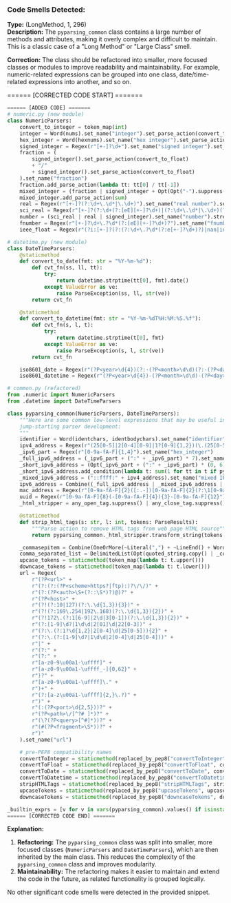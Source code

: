 ### Code Smells Detected:
**Type:** (LongMethod, 1, 296)  
**Description:** The `pyparsing_common` class contains a large number of methods and attributes, making it overly complex and difficult to maintain. This is a classic case of a "Long Method" or "Large Class" smell.

**Correction:** The class should be refactored into smaller, more focused classes or modules to improve readability and maintainability. For example, numeric-related expressions can be grouped into one class, date/time-related expressions into another, and so on.

====== [CORRECTED CODE START] =======
```python
====== [ADDED CODE] =======
# numeric.py (new module)
class NumericParsers:
    convert_to_integer = token_map(int)
    integer = Word(nums).set_name("integer").set_parse_action(convert_to_integer)
    hex_integer = Word(hexnums).set_name("hex integer").set_parse_action(token_map(int, 16))
    signed_integer = Regex(r"[+-]?\d+").set_name("signed integer").set_parse_action(convert_to_integer)
    fraction = (
        signed_integer().set_parse_action(convert_to_float)
        + "/"
        + signed_integer().set_parse_action(convert_to_float)
    ).set_name("fraction")
    fraction.add_parse_action(lambda tt: tt[0] / tt[-1])
    mixed_integer = (fraction | signed_integer + Opt(Opt("-").suppress() + fraction)).set_name("fraction or mixed integer-fraction")
    mixed_integer.add_parse_action(sum)
    real = Regex(r"[+-]?(?:\d+\.\d*|\.\d+)").set_name("real number").set_parse_action(convert_to_float)
    sci_real = Regex(r"[+-]?(?:\d+(?:[eE][+-]?\d+)|(?:\d+\.\d*|\.\d+)(?:[eE][+-]?\d+)?)").set_name("real number with scientific notation").set_parse_action(convert_to_float)
    number = (sci_real | real | signed_integer).set_name("number").streamline()
    fnumber = Regex(r"[+-]?\d+\.?\d*(?:[eE][+-]?\d+)?").set_name("fnumber").set_parse_action(convert_to_float)
    ieee_float = Regex(r"(?i:[+-]?(?:(?:\d+\.?\d*(?:e[+-]?\d+)?)|nan|inf(?:inity)?))").set_name("ieee_float").set_parse_action(convert_to_float)

# datetime.py (new module)
class DateTimeParsers:
    @staticmethod
    def convert_to_date(fmt: str = "%Y-%m-%d"):
        def cvt_fn(ss, ll, tt):
            try:
                return datetime.strptime(tt[0], fmt).date()
            except ValueError as ve:
                raise ParseException(ss, ll, str(ve))
        return cvt_fn

    @staticmethod
    def convert_to_datetime(fmt: str = "%Y-%m-%dT%H:%M:%S.%f"):
        def cvt_fn(s, l, t):
            try:
                return datetime.strptime(t[0], fmt)
            except ValueError as ve:
                raise ParseException(s, l, str(ve))
        return cvt_fn

    iso8601_date = Regex(r"(?P<year>\d{4})(?:-(?P<month>\d\d)(?:-(?P<day>\d\d))?)?").set_name("ISO8601 date")
    iso8601_datetime = Regex(r"(?P<year>\d{4})-(?P<month>\d\d)-(?P<day>\d\d)[T ](?P<hour>\d\d):(?P<minute>\d\d)(:(?P<second>\d\d(\.\d*)?)?)?(?P<tz>Z|[+-]\d\d:?\d\d)?").set_name("ISO8601 datetime")

# common.py (refactored)
from .numeric import NumericParsers
from .datetime import DateTimeParsers

class pyparsing_common(NumericParsers, DateTimeParsers):
    """Here are some common low-level expressions that may be useful in
    jump-starting parser development:
    """
    identifier = Word(identchars, identbodychars).set_name("identifier")
    ipv4_address = Regex(r"(25[0-5]|2[0-4][0-9]|1?[0-9]{1,2})(\.(25[0-5]|2[0-4][0-9]|1?[0-9]{1,2})){3}").set_name("IPv4 address")
    _ipv6_part = Regex(r"[0-9a-fA-F]{1,4}").set_name("hex_integer")
    _full_ipv6_address = (_ipv6_part + (":" + _ipv6_part) * 7).set_name("full IPv6 address")
    _short_ipv6_address = (Opt(_ipv6_part + (":" + _ipv6_part) * (0, 6)) + "::" + Opt(_ipv6_part + (":" + _ipv6_part) * (0, 6))).set_name("short IPv6 address")
    _short_ipv6_address.add_condition(lambda t: sum(1 for tt in t if pyparsing_common._ipv6_part.matches(tt)) < 8)
    _mixed_ipv6_address = ("::ffff:" + ipv4_address).set_name("mixed IPv6 address")
    ipv6_address = Combine((_full_ipv6_address | _mixed_ipv6_address | _short_ipv6_address).set_name("IPv6 address")).set_name("IPv6 address")
    mac_address = Regex(r"[0-9a-fA-F]{2}([:.-])[0-9a-fA-F]{2}(?:\1[0-9a-fA-F]{2}){4}").set_name("MAC address")
    uuid = Regex(r"[0-9a-fA-F]{8}(-[0-9a-fA-F]{4}){3}-[0-9a-fA-F]{12}").set_name("UUID")
    _html_stripper = any_open_tag.suppress() | any_close_tag.suppress()

    @staticmethod
    def strip_html_tags(s: str, l: int, tokens: ParseResults):
        """Parse action to remove HTML tags from web page HTML source"""
        return pyparsing_common._html_stripper.transform_string(tokens[0])

    _commasepitem = Combine(OneOrMore(~Literal(",") + ~LineEnd() + Word(printables, exclude_chars=",") + Opt(White(" \t") + ~FollowedBy(LineEnd() | ",")))).streamline().set_name("commaItem")
    comma_separated_list = DelimitedList(Opt(quoted_string.copy() | _commasepitem, default="")).set_name("comma separated list")
    upcase_tokens = staticmethod(token_map(lambda t: t.upper()))
    downcase_tokens = staticmethod(token_map(lambda t: t.lower()))
    url = Regex(
        r"(?P<url>" +
        r"(?:(?:(?P<scheme>https?|ftp):)?\/\/)" +
        r"(?:(?P<auth>\S+(?::\S*)?)@)?" +
        r"(?P<host>" +
        r"(?!(?:10|127)(?:\.\d{1,3}){3})" +
        r"(?!(?:169\.254|192\.168)(?:\.\d{1,3}){2})" +
        r"(?!172\.(?:1[6-9]|2\d|3[0-1])(?:\.\d{1,3}){2})" +
        r"(?:[1-9]\d?|1\d\d|2[01]\d|22[0-3])" +
        r"(?:\.(?:1?\d{1,2}|2[0-4]\d|25[0-5])){2}" +
        r"(?:\.(?:[1-9]\d?|1\d\d|2[0-4]\d|25[0-4]))" +
        r"|" +
        r"(?:" +
        r"(?:" +
        r"[a-z0-9\u00a1-\uffff]" +
        r"[a-z0-9\u00a1-\uffff_-]{0,62}" +
        r")?" +
        r"[a-z0-9\u00a1-\uffff]\." +
        r")+" +
        r"(?:[a-z\u00a1-\uffff]{2,}\.?)" +
        r")" +
        r"(:(?P<port>\d{2,5}))?" +
        r"(?P<path>\/[^?# ]*)?" +
        r"(\?(?P<query>[^#]*))?" +
        r"(#(?P<fragment>\S*))?" +
        r")"
    ).set_name("url")

    # pre-PEP8 compatibility names
    convertToInteger = staticmethod(replaced_by_pep8("convertToInteger", convert_to_integer))
    convertToFloat = staticmethod(replaced_by_pep8("convertToFloat", convert_to_float))
    convertToDate = staticmethod(replaced_by_pep8("convertToDate", convert_to_date))
    convertToDatetime = staticmethod(replaced_by_pep8("convertToDatetime", convert_to_datetime))
    stripHTMLTags = staticmethod(replaced_by_pep8("stripHTMLTags", strip_html_tags))
    upcaseTokens = staticmethod(replaced_by_pep8("upcaseTokens", upcase_tokens))
    downcaseTokens = staticmethod(replaced_by_pep8("downcaseTokens", downcase_tokens))

_builtin_exprs = [v for v in vars(pyparsing_common).values() if isinstance(v, ParserElement)]
====== [CORRECTED CODE END] =======
```

**Explanation:**  
1. **Refactoring:** The `pyparsing_common` class was split into smaller, more focused classes (`NumericParsers` and `DateTimeParsers`), which are then inherited by the main class. This reduces the complexity of the `pyparsing_common` class and improves modularity.
2. **Maintainability:** The refactoring makes it easier to maintain and extend the code in the future, as related functionality is grouped logically.

No other significant code smells were detected in the provided snippet.